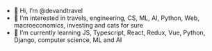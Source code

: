 - 👋 Hi, I’m @devandtravel
- 👀 I’m interested in travels, engineering, CS, ML, AI, Python, Web, macroeconomics, investing and cats for sure
- 🌱 I’m currently learning JS, Typescript, React, Redux, Vue, Python, Django, computer science, ML and AI

<!---
devandtravel/devandtravel is a ✨ special ✨ repository because its `README.md` (this file) appears on your GitHub profile.
You can click the Preview link to take a look at your changes.
--->
